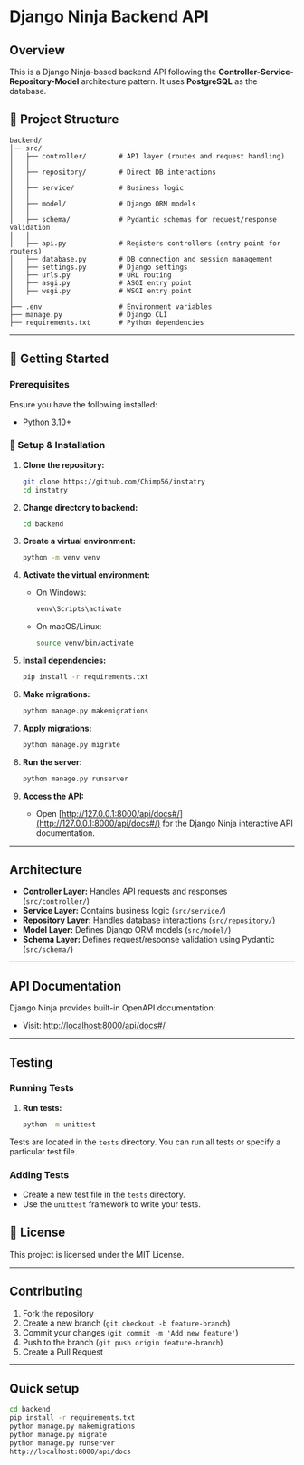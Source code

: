 # Django Ninja Backend API

## Overview
This is a Django Ninja-based backend API following the **Controller-Service-Repository-Model** architecture pattern. It uses **PostgreSQL** as the database.

## 📂 Project Structure
```
backend/
│── src/
│   ├── controller/        # API layer (routes and request handling)
│   │
│   ├── repository/        # Direct DB interactions
│   │
│   ├── service/           # Business logic
│   │
│   ├── model/             # Django ORM models
│   │
│   ├── schema/            # Pydantic schemas for request/response validation
│   │
│   ├── api.py             # Registers controllers (entry point for routers)
│   ├── database.py        # DB connection and session management
│   ├── settings.py        # Django settings
│   ├── urls.py            # URL routing
│   ├── asgi.py            # ASGI entry point
│   ├── wsgi.py            # WSGI entry point
│
├── .env                   # Environment variables
├── manage.py              # Django CLI
├── requirements.txt       # Python dependencies
```

---

## 🚀 Getting Started
### Prerequisites
Ensure you have the following installed:
- [Python 3.10+](https://www.python.org/downloads/)

### 🔧 Setup & Installation
1. **Clone the repository:**
   ```sh
   git clone https://github.com/Chimp56/instatry
   cd instatry
   ```

2. **Change directory to backend:**
   ```sh
   cd backend
   ```
3. **Create a virtual environment:**
   ```sh
   python -m venv venv
   ```
4. **Activate the virtual environment:**
   - On Windows:
     ```sh
     venv\Scripts\activate
     ```
   - On macOS/Linux:
     ```sh
     source venv/bin/activate
     ```
5. **Install dependencies:**
   ```sh
   pip install -r requirements.txt
   ```
6. **Make migrations:**
   ```sh
   python manage.py makemigrations
   ```
7. **Apply migrations:**
   ```sh
   python manage.py migrate
   ```
8. **Run the server:**
   ```sh
   python manage.py runserver
   ```
9. **Access the API:**
   - Open [http://127.0.0.1:8000/api/docs#/](http://127.0.0.1:8000/api/docs#/) for the Django Ninja interactive API documentation.

---

## Architecture
- **Controller Layer:** Handles API requests and responses (`src/controller/`)
- **Service Layer:** Contains business logic (`src/service/`)
- **Repository Layer:** Handles database interactions (`src/repository/`)
- **Model Layer:** Defines Django ORM models (`src/model/`)
- **Schema Layer:** Defines request/response validation using Pydantic (`src/schema/`)

---

## API Documentation
Django Ninja provides built-in OpenAPI documentation:
- Visit: [http://localhost:8000/api/docs#/](http://localhost:8000/api/docs#/)

---

## Testing
### Running Tests
1. **Run tests:**
   ```sh
   python -m unittest
   ```

Tests are located in the `tests` directory. You can run all tests or specify a particular test file.

### Adding Tests
- Create a new test file in the `tests` directory.
- Use the `unittest` framework to write your tests.


## 📜 License
This project is licensed under the MIT License.

---

## Contributing
1. Fork the repository
2. Create a new branch (`git checkout -b feature-branch`)
3. Commit your changes (`git commit -m 'Add new feature'`)
4. Push to the branch (`git push origin feature-branch`)
5. Create a Pull Request

---

## Quick setup

```sh
cd backend
pip install -r requirements.txt
python manage.py makemigrations
python manage.py migrate
python manage.py runserver
http://localhost:8000/api/docs
```